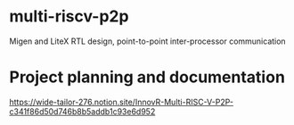 # multi-riscv-p2p
Migen and LiteX RTL design, point-to-point inter-processor communication


# Project planning and documentation
https://wide-tailor-276.notion.site/InnovR-Multi-RISC-V-P2P-c341f86d50d746b8b5addb1c93e6d952
